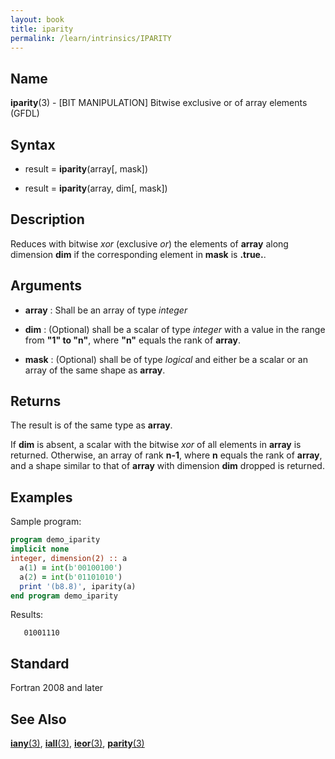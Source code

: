 ```yaml
---
layout: book
title: iparity
permalink: /learn/intrinsics/IPARITY
---
```

## __Name__

__iparity__(3) - \[BIT MANIPULATION\] Bitwise exclusive or of array elements
(GFDL)

## __Syntax__

  - result = __iparity__(array\[, mask\])

  - result = __iparity__(array, dim\[, mask\])

## __Description__

Reduces with bitwise _xor_ (exclusive _or_) the elements of __array__ along
dimension __dim__ if the corresponding element in __mask__ is __.true.__.

## __Arguments__

  - __array__
    : Shall be an array of type _integer_

  - __dim__
    : (Optional) shall be a scalar of type _integer_ with a value in the
    range from __"1" to "n"__, where __"n"__ equals the rank of __array__.

  - __mask__
    : (Optional) shall be of type _logical_ and either be a scalar or an
    array of the same shape as __array__.

## __Returns__

The result is of the same type as __array__.

If __dim__ is absent, a scalar with the bitwise _xor_ of all elements in __array__
is returned. Otherwise, an array of rank __n-1__, where __n__ equals the
rank of __array__, and a shape similar to that of __array__ with dimension __dim__
dropped is returned.

## __Examples__

Sample program:

```fortran
program demo_iparity
implicit none
integer, dimension(2) :: a
  a(1) = int(b'00100100')
  a(2) = int(b'01101010')
  print '(b8.8)', iparity(a)
end program demo_iparity
```

Results:

```
   01001110
```

## __Standard__

Fortran 2008 and later

## __See Also__

[__iany__(3)](IANY),
[__iall__(3)](IALL),
[__ieor__(3)](IEOR),
[__parity__(3)](PARITY)
